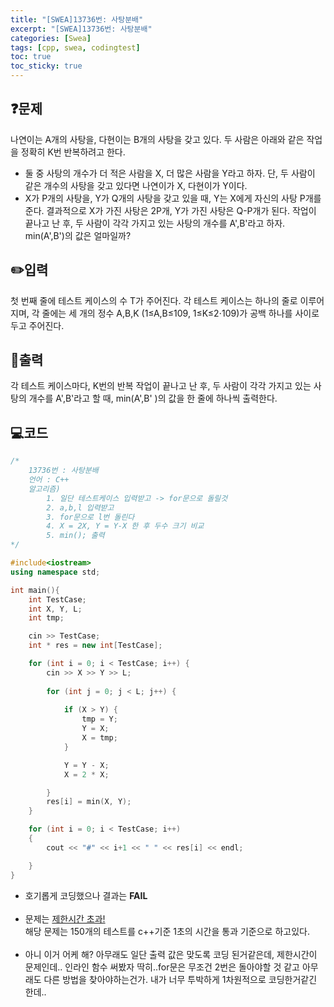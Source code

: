```yaml
---
title: "[SWEA]13736번: 사탕분배"
excerpt: "[SWEA]13736번: 사탕분배"
categories: [Swea]
tags: [cpp, swea, codingtest]
toc: true
toc_sticky: true
---
```

## ❓문제
나연이는 A개의 사탕을, 다현이는 B개의 사탕을 갖고 있다. 두 사람은 아래와 같은 작업을 정확히 K번 반복하려고 한다.
- 둘 중 사탕의 개수가 더 적은 사람을 X, 더 많은 사람을 Y라고 하자. 단, 두 사람이 같은 개수의 사탕을 갖고 있다면 나연이가 X, 다현이가 Y이다.
- X가 P개의 사탕을, Y가 Q개의 사탕을 갖고 있을 때, Y는 X에게 자신의 사탕 P개를 준다. 결과적으로 X가 가진 사탕은 2P개, Y가 가진 사탕은 Q-P개가 된다.
  작업이 끝나고 난 후, 두 사람이 각각 가지고 있는 사탕의 개수를 A',B'라고 하자. min(A',B')의 값은 얼마일까?

## ✏️입력
첫 번째 줄에 테스트 케이스의 수 T가 주어진다.
각 테스트 케이스는 하나의 줄로 이루어지며, 각 줄에는 세 개의 정수 A,B,K (1≤A,B≤109, 1≤K≤2⋅109)가 공백 하나를 사이로 두고 주어진다.

## 📜출력
각 테스트 케이스마다, K번의 반복 작업이 끝나고 난 후, 두 사람이 각각 가지고 있는 사탕의 개수를 A',B'라고 할 때, min(A',B' )의 값을 한 줄에 하나씩 출력한다.
<br>

## 💻코드
```cpp
/*
	13736번 : 사탕분배
	언어 : C++
	알고리즘)
		1. 일단 테스트케이스 입력받고 -> for문으로 돌릴것
		2. a,b,l 입력받고
		3. for문으로 l번 돌린다
		4. X = 2X, Y = Y-X 한 후 두수 크기 비교
		5. min(); 출력
*/

#include<iostream>
using namespace std;

int main(){
	int TestCase;
	int X, Y, L;
	int tmp;

	cin >> TestCase;
	int * res = new int[TestCase];

	for (int i = 0; i < TestCase; i++) {
		cin >> X >> Y >> L;
		
		for (int j = 0; j < L; j++) {
			
			if (X > Y) {
				tmp = Y;
				Y = X;
				X = tmp;
			}

			Y = Y - X;
			X = 2 * X;

		}
		res[i] = min(X, Y);
	}

	for (int i = 0; i < TestCase; i++)
	{
		cout << "#" << i+1 << " " << res[i] << endl;

	}
}
```
+ 호기롭게 코딩했으나 결과는 <strong>FAIL</strong><br><br>
+ 문제는 <u>제한시간 초과!</u><br> 
해당 문제는 150개의 테스트를 c++기준 1초의 시간을 통과 기준으로 하고있다. 
<br><br>
+ 아니 이거 어케 해? 아무래도 일단 출력 값은 맞도록 코딩 된거같은데, 제한시간이 문제인데..
인라인 함수 써봤자 딱히..for문은 무조건 2번은 돌아야할 것 같고 아무래도 다른 방법을 찾아야하는건가. 내가 너무 투박하게 1차원적으로 코딩한거같긴 한데..


